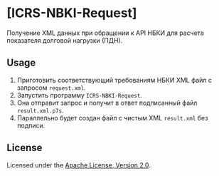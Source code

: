# [ICRS-NBKI-Request]

Получение XML данных при обращении к API НБКИ для расчета показателя долговой
нагрузки (ПДН).

## Usage

1. Приготовить соответствующий требованиям НБКИ XML файл с запросом
`request.xml`.
2. Запустить программу `ICRS-NBKI-Request`.
3. Она отправит запрос и получит в ответ подписанный файл `result.xml.p7s`.
4. Параллельно будет создан файл с чистым XML `result.xml` без подписи.

## License

Licensed under the [Apache License, Version 2.0].

[Apache License, Version 2.0]: http://www.apache.org/licenses/LICENSE-2.0 "LICENSE"
